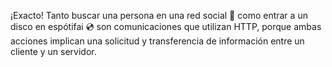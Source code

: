 ¡Exacto! Tanto buscar una persona en una red social :bust_in_silhouette: como entrar a un disco en espótifai :cd: son comunicaciones que utilizan HTTP, porque ambas acciones implican una solicitud y transferencia de información entre un cliente y un servidor.

